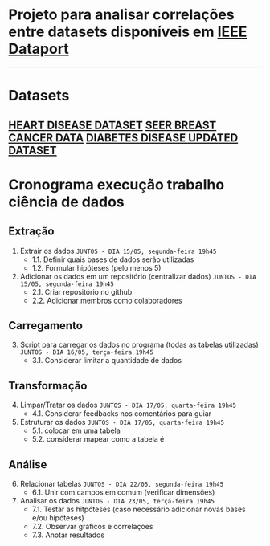 # Projeto para analisar correlações entre datasets disponíveis em [IEEE Dataport](https://ieee-dataport.org/datasets)
---
# Datasets
[HEART DISEASE DATASET](https://ieee-dataport.org/open-access/heart-disease-dataset-comprehensive)
[SEER BREAST CANCER DATA](https://ieee-dataport.org/open-access/seer-breast-cancer-data)
[DIABETES DISEASE UPDATED DATASET](https://data.mendeley.com/datasets/wj9rwkp9c2/1)
---
# Cronograma execução trabalho ciência de dados
## Extração
1. Extrair os dados `JUNTOS - DIA 15/05, segunda-feira 19h45`
    - 1.1. Definir quais bases de dados serão utilizadas
    - 1.2. Formular hipóteses (pelo menos 5)
2. Adicionar os dados em um repositório (centralizar dados) `JUNTOS - DIA 15/05, segunda-feira 19h45`
    - 2.1. Criar repositório no github
    - 2.2. Adicionar membros como colaboradores

## Carregamento
3. Script para carregar os dados no programa (todas as tabelas utilizadas) `JUNTOS - DIA 16/05, terça-feira 19h45`
    - 3.1. Considerar limitar a quantidade de dados

## Transformação
4. Limpar/Tratar os dados `JUNTOS - DIA 17/05, quarta-feira 19h45`
    - 4.1. Considerar feedbacks nos comentários para guiar
5. Estruturar os dados `JUNTOS - DIA 17/05, quarta-feira 19h45`
    - 5.1. colocar em uma tabela
    - 5.2. considerar mapear como a tabela é

## Análise
6. Relacionar tabelas `JUNTOS - DIA 22/05, segunda-feira 19h45`
    - 6.1. Unir com campos em comum (verificar dimensões)
7. Analisar os dados `JUNTOS - DIA 23/05, terça-feira 19h45`
    - 7.1. Testar as hitpóteses (caso necessário adicionar novas bases e/ou hipóteses)
    - 7.2. Observar gráficos e correlações
    - 7.3. Anotar resultados
